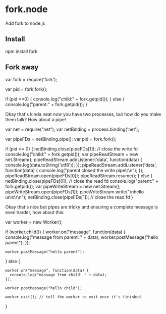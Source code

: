 # fork.node

Add fork to node.js

## Install

  npm install fork

## Fork away

  var fork = require('fork');

  var pid = fork.fork();

  if (pid ==0) {
    console.log("child:"  + fork.getpid());
  }
  else {
    console.log("parent:" + fork.getpid());
  }

Okay that's kinda neat now you have two processes, but how do you make them talk?  How about a pipe!

  var net = require("net");
  var netBinding = process.binding('net');

  var pipeFDs = netBinding.pipe();
  var pid = fork.fork();

  if (pid == 0) {
    netBinding.close(pipeFDs[1]); // close the write fd
    console.log("child:"  + fork.getpid());
    var pipeReadStream = new net.Stream();
    pipeReadStream.addListener('data', function(data) {
      console.log(data.toString('utf8'));
    });
    pipeReadStream.addListener('data', function(data) {
      console.log("parent closed the write pipe\r\n");
    });
    pipeReadStream.open(pipeFDs[0]);
    pipeReadStream.resume();
  }
  else {
    netBinding.close(pipeFDs[0]); // close the read fd 
    console.log("parent:" + fork.getpid());
    var pipeWriteStream = new net.Stream();
    pipeWriteStream.open(pipeFDs[1]);
    pipeWriteStream.write("\nhello unix\r\n");
    netBinding.close(pipeFDs[1]); // close the read fd 
  }

Okay that's nice but pipes are tricky and ensuring a complete message is even harder, how about this:

  var worker = new Worker();

  if (worker.child()) {
    worker.on("message", function(data) {
      console.log("message from parent: " + data);
      worker.postMessage("hello parent");
    });

    worker.postMessage("hello parent");
  }
  else {

    worker.on("message", function(data) {
      console.log("message from child: " + data);
    });

    worker.postMessage("hello child");

    worker.exit(); // tell the worker to exit once it's finished
  }
